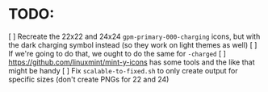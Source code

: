 # TODO:

  [ ] Recreate the 22x22 and 24x24 `gpm-primary-000-charging` icons, but with the dark charging symbol instead (so they work on light themes as well)
  [ ] If we're going to do that, we ought to do the same for `-charged`
  [ ] https://github.com/linuxmint/mint-y-icons has some tools and the like that might be handy
  [ ] Fix `scalable-to-fixed.sh` to only create output for specific sizes (don't create PNGs for 22 and 24)
